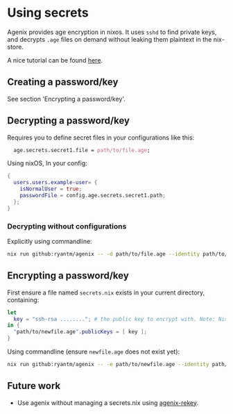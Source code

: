 # Using secrets
Agenix provides age encryption in nixos.
It uses `sshd` to find private keys, and decrypts `.age` files on demand without leaking them plaintext in the nix-store.

A nice tutorial can be found [here](https://github.com/ryantm/agenix#tutorial).

## Creating a password/key
See section 'Encrypting a password/key'.

## Decrypting a password/key
Requires you to define secret files in your configurations like this:
```nix
  age.secrets.secret1.file = path/to/file.age;
```

Using nixOS, In your config:
```nix
{
  users.users.example-user= {
    isNormalUser = true;
    passwordFile = config.age.secrets.secret1.path;
  };
}
```

### Decrypting without configurations
Explicitly using commandline:
```bash
nix run github:ryantm/agenix -- -d path/to/file.age --identity path/to/private/key
```


## Encrypting a password/key
First ensure a file named `secrets.nix` exists in your current directory, containing:
```nix
let
  key = "ssh-rsa ........"; # the public key to encrypt with. Note: NixOS provides builtins.readFile as well.
in {
  "path/to/newfile.age".publicKeys = [ key ];
}
```
Using commandline (ensure `newfile.age` does not exist yet):
```bash
nix run github:ryantm/agenix -- -e path/to/newfile.age --identity path/to/private/key
```


## Future work
- Use agenix without managing a secrets.nix using [agenix-rekey](https://github.com/oddlama/agenix-rekey).
